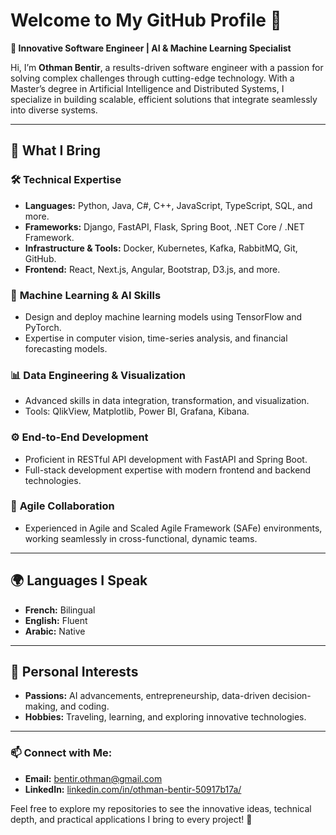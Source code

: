 # Welcome to My GitHub Profile 👋

**🚀 Innovative Software Engineer | AI & Machine Learning Specialist**

Hi, I’m **Othman Bentir**, a results-driven software engineer with a passion for solving complex challenges through cutting-edge technology. With a Master’s degree in Artificial Intelligence and Distributed Systems, I specialize in building scalable, efficient solutions that integrate seamlessly into diverse systems.

---

## 🌟 What I Bring  

### 🛠️ **Technical Expertise**
- **Languages:** Python, Java, C#, C++, JavaScript, TypeScript, SQL, and more.
- **Frameworks:** Django, FastAPI, Flask, Spring Boot, .NET Core / .NET Framework.
- **Infrastructure & Tools:** Docker, Kubernetes, Kafka, RabbitMQ, Git, GitHub.
- **Frontend:** React, Next.js, Angular, Bootstrap, D3.js, and more.

### 🤖 **Machine Learning & AI Skills**
- Design and deploy machine learning models using TensorFlow and PyTorch.
- Expertise in computer vision, time-series analysis, and financial forecasting models.

### 📊 **Data Engineering & Visualization**
- Advanced skills in data integration, transformation, and visualization.
- Tools: QlikView, Matplotlib, Power BI, Grafana, Kibana.

### ⚙️ **End-to-End Development**
- Proficient in RESTful API development with FastAPI and Spring Boot.
- Full-stack development expertise with modern frontend and backend technologies.

### 🤝 **Agile Collaboration**
- Experienced in Agile and Scaled Agile Framework (SAFe) environments, working seamlessly in cross-functional, dynamic teams.

---

## 🌍 Languages I Speak  
- **French:** Bilingual  
- **English:** Fluent  
- **Arabic:** Native  

---

## 🎯 Personal Interests  
- **Passions:** AI advancements, entrepreneurship, data-driven decision-making, and coding.  
- **Hobbies:** Traveling, learning, and exploring innovative technologies.

---

### 📫 Connect with Me:
- **Email:** [bentir.othman@gmail.com](mailto:bentir.othman@gmail.com)  
- **LinkedIn:** [linkedin.com/in/othman-bentir-50917b17a/](https://www.linkedin.com/in/othman-bentir-50917b17a/)  

Feel free to explore my repositories to see the innovative ideas, technical depth, and practical applications I bring to every project! 🚀
